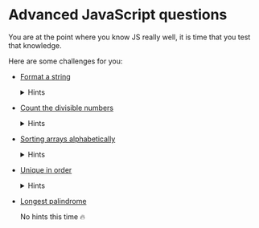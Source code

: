 # Advanced JavaScript questions

You are at the point where you know JS really well, it is time that you test that knowledge.

Here are some challenges for you:

- [Format a string](https://www.codewars.com/kata/format-a-string-of-names-like-bart-lisa-and-maggie/javascript)

  <details>
  <summary>Hints</summary>
  <ul>
  <li>Read about <a href="https://developer.mozilla.org/en-US/docs/Web/JavaScript/Reference/Global_Objects/Object/keys" traget="_blank">Object.keys()</a></li>
  <li>Read about <a href="" traget="_blank">array.map()</a>
   to understand how you can manipulate the array and get the result</li>
   <li>Think about edge cases e.g. the array is empty</li>
   </ul>
  </details>

- [Count the divisible numbers](https://www.codewars.com/kata/55a5c82cd8e9baa49000004c)

  <details>
  <summary>Hints</summary>
  <ul>
  <li> Think about the range you need to build</li>
  <li>Range = loop</li>
  </ul>
  </details>

- [Sorting arrays alphabetically](https://www.codewars.com/kata/51f41fe7e8f176e70d0002b9)

  <details>
  <summary>Hints</summary>
  <ul>
  <li> Read about the <a href="https://developer.mozilla.org/en-US/docs/Web/JavaScript/Reference/Global_Objects/Array/sort" traget="_blank">array.sort()</a> method</li>
  <li>Consider the best way to sort such an array</li>
  <li>What happens when you have both upper and lower case in the same array?</li>
  </ul>
  </details>

- [Unique in order](https://www.codewars.com/kata/unique-in-order/javascript)

  <details>
  <summary>Hints</summary>
  <ul>
  <li>Read about <a href="https://developer.mozilla.org/en-US/docs/Web/JavaScript/Reference/Global_Objects/Array/push" traget="_blank">array.push()</a> method </li>
  </ul>
  </details>

- [Longest palindrome](https://www.codewars.com/kata/5a0178f66f793bc5b0001728)

  No hints this time :fire:
